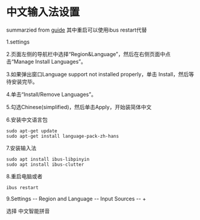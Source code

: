 # 中文输入法设置
summarzied from [guide](https://blog.csdn.net/qq_29750461/article/details/128347231)
其中重启可以使用ibus restart代替

1.settings

2.页面左侧的导航栏中选择“Region&Language”，然后在右侧页面中点击“Manage Install Languages”。

3.如果弹出窗口Language support not installed properly，单击 Install，然后等待安装完毕。

4.单击“Install/Remove Languages”。

5.勾选Chinese(simplified)，然后单击Apply，开始装简体中文

6.安装中文语言包

```
sudo apt-get update 
sudo apt-get install language-pack-zh-hans
```

7.安装输入法
```
sudo apt install ibus-libpinyin
sudo apt install ibus-clutter
```

8.重启电脑或者
```
ibus restart
```

9.Settings -- Region and Language -- Input Sources  --  +

选择 中文智能拼音
